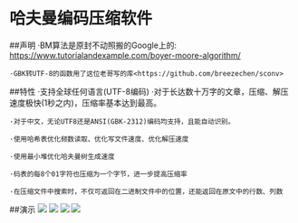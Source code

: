 # 哈夫曼编码压缩软件
##声明
·BM算法是原封不动照搬的Google上的: <https://www.tutorialandexample.com/boyer-moore-algorithm/>  

	·GBK转UTF-8的函数用了这位老哥写的库<https://github.com/breezechen/sconv>
##特性
·支持全球任何语言(UTF-8编码)
	·对于长达数十万字的文章，压缩、解压速度极快(1秒之内)，压缩率基本达到最高。   
	
	·对于中文，无论UTF8还是ANSI(GBK-2312)编码均支持，且能自动识别。  
	
	·使用哈希表优化频数读取、优化写文件速度、优化解压速度  
	
	·使用最小堆优化哈夫曼树生成速度  
	
	·码表的每8个01字符也压缩为一个字节，进一步提高压缩率  
	
	·在压缩文件中搜索时，不仅可返回在二进制文件中的位置，还能返回在原文中的行数、列数  
	
##演示
[![](http://shrike.site/pic/红楼梦.png)](http://shrike.site/pic/红楼梦.png)
[![](http://shrike.site/pic/三体.png)](http://shrike.site/pic/三体.png)
[![](http://shrike.site/pic/三体找水滴.png)](http://shrike.site/pic/三体找水滴.png)
[![](http://shrike.site/pic/挪威的森林.png)](http://shrike.site/pic/挪威的森林.png)
